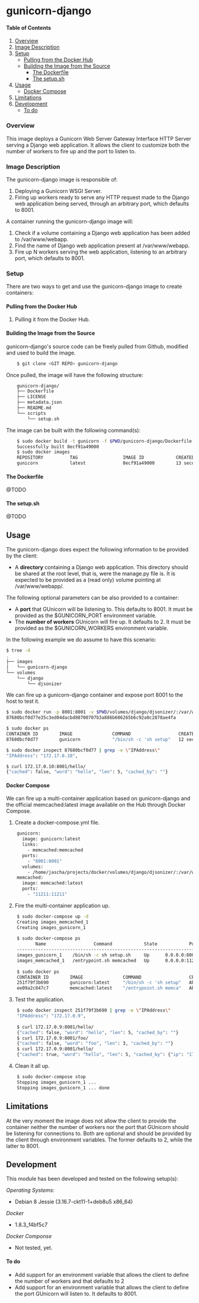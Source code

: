 # gunicorn-django
#### Table of Contents
1. [Overview](#overview)
2. [Image Description](#image-description)
3. [Setup](#setup)
    * [Pulling from the Docker Hub](#pulling-from-the-docker-hub)
    * [Building the Image from the Source](#building-the-image-from-the-source)
        * [The Dockerfile](#the-dockerfile)
        * [The setup.sh](#the-setup.sh)
4. [Usage](#usage)
    * [Docker Compose](#docker-compose)
5. [Limitations](#limitations)
6. [Development](#development)
    * [To do](#to-do)

### Overview
This image deploys a Gunicorn Web Server Gateway Interface HTTP Server serving a Django web application. It allows the client to customize both the number of workers to fire up and the port to listen to.

### Image Description
The gunicorn-django image is responsible of:

 1. Deploying a Gunicorn WSGI Server.
 2. Firing up workers ready to serve any HTTP request made to the Django web application being served, through an arbitrary port, which defaults to 8001.

A container running the gunicorn-django image will:

 1. Check if a volume containing a Django web application has been added to /var/www/webapp.
 2. Find the name of Django web application present at /var/www/webapp.
 3. Fire up N workers serving the web application, listening to an arbitrary port, which defaults to 8001.

### Setup
There are two ways to get and use the gunicorn-django image to create containers:

#### Pulling from the Docker Hub
 1. Pulling it from the Docker Hub.

#### Building the Image from the Source
gunicorn-django's source code can be freely pulled from Github, modified and used to build the image.

```bash
    $ git clone <GIT REPO> gunicorn-django
```
 
 Once pulled, the image will have the following structure:
```bash
    gunicorn-django/
    ├── Dockerfile
    ├── LICENSE
    ├── metadata.json
    ├── README.md
    └── scripts
        └── setup.sh
```

The image can be built with the following command(s):

```bash
    $ sudo docker build -t gunicorn -f $PWD/gunicorn-django/Dockerfile $PWD/gunicorn-django
    Successfully built 8ecf91a49000
    $ sudo docker images
    REPOSITORY          TAG                 IMAGE ID            CREATED             VIRTUAL SIZE
    gunicorn            latest              8ecf91a49000        13 seconds ago      380.1 MB
```

#### The Dockerfile
@TODO

#### The setup.sh
@TODO


## Usage
The gunicorn-django does expect the following information to be provided by the client:

 * A **directory** containing a Django web application. This directory should be shared at the root level, that is, were the manage.py file is. It is expected to be provided as a (read only) volume pointing at /var/www/webapp/.

The following optional parameters can be also provided to a container:

 * A **port** that GUnicorn will be listening to. This defaults to 8001. It must be provided as the $GUNICORN_PORT environment variable.
 * The **number of workers** GUnicorn will fire up. It defaults to 2. It must be provided as the $GUNICORN_WORKERS environment variable.

In the following example we do assume to have this scenario:
```bash
$ tree -d
.
├── images
│   └── gunicorn-django
└── volumes
    └── django
        └── djsonizer
```

We can fire up a gunicorn-django container and expose port 8001 to the host to test it.
```bash
$ sudo docker run -p 8001:8001 -v $PWD/volumes/django/djsonizer/:/var/www/webapp:ro -d gunicorn
87680bcf0d77e35c3ed04dacbd88700707b3a886b606265b6c92a0c2878ae4fa

$ sudo docker ps
CONTAINER ID        IMAGE               COMMAND                  CREATED             STATUS              PORTS                    NAMES
87680bcf0d77        gunicorn            "/bin/sh -c 'sh setup"   12 seconds ago      Up 11 seconds       0.0.0.0:8001->8001/tcp   tender_morse

$ sudo docker inspect 87680bcf0d77 | grep -e \"IPAddress\"
"IPAddress": "172.17.0.10",

$ curl 172.17.0.10:8001/hello/
{"cached": false, "word": "hello", "len": 5, "cached_by": ""}
```

#### Docker Compose
We can fire up a multi-container application based on gunicorn-django and the official memcached:latest image available on the Hub through Docker Compose.


1) Create a docker-compose.yml file.
```bash
    gunicorn:
      image: gunicorn:latest
      links:
        - memcached:memcached
      ports:
        - "8001:8001"
      volumes:
        - /home/jascha/projects/docker/volumes/django/djsonizer/:/var/www/webapp:ro
    memcached:
      image: memcached:latest
      ports:
        - "11211:11211"
```

2) Fire the multi-container application up.
```bash
    $ sudo docker-compose up -d
    Creating images_memcached_1
    Creating images_gunicorn_1
    
    $ sudo docker-compose ps
           Name                  Command            State            Ports           
    --------------------------------------------------------------------------------
    images_gunicorn_1    /bin/sh -c sh setup.sh     Up      0.0.0.0:8001->8001/tcp   
    images_memcached_1   /entrypoint.sh memcached   Up      0.0.0.0:11211->11211/tcp
    
    $ sudo docker ps
    CONTAINER ID        IMAGE               COMMAND                  CREATED              STATUS              PORTS                      NAMES
    251f79f3b690        gunicorn:latest     "/bin/sh -c 'sh setup"   About a minute ago   Up About a minute   0.0.0.0:8001->8001/tcp     images_gunicorn_1
    ee09a2c847c7        memcached:latest    "/entrypoint.sh memca"   About a minute ago   Up About a minute   0.0.0.0:11211->11211/tcp   images_memcached_1
```

3) Test the application.
```bash
    $ sudo docker inspect 251f79f3b690 | grep -e \"IPAddress\"
    "IPAddress": "172.17.0.9",
    
    $ curl 172.17.0.9:8001/hello/
    {"cached": false, "word": "hello", "len": 5, "cached_by": ""}
    $ curl 172.17.0.9:8001/foo/
    {"cached": false, "word": "foo", "len": 3, "cached_by": ""}
    $ curl 172.17.0.9:8001/hello/
    {"cached": true, "word": "hello", "len": 5, "cached_by": {"ip": "172.17.0.9", "hostname": "251f79f3b690"}}
```

4) Clean it all up.
```bash
    $ sudo docker-compose stop
    Stopping images_gunicorn_1 ... 
    Stopping images_gunicorn_1 ... done
```

## Limitations
At the very moment the image does not allow the client to provide the container neither the number of workers nor the port that GUnicorn should be listening for connections to. Both are optional and should be provided by the client through environment variables. The former defaults to 2, while the latter to 8001.


## Development
This module has been developed and tested on the following setup(s):

*Operating Systems*:

 - Debian 8 Jessie (3.16.7-ckt11-1+deb8u5 x86_64)

*Docker*

 - 1.8.3_f4bf5c7

*Docker Componse*

 - Not tested, yet.


#### To do

 * Add support for an environment variable that allows the client to define the number of workers and that defaults to 2
 * Add support for an environment variable that allows the client to define the port GUnicorn will listen to. It defaults to 8001.
